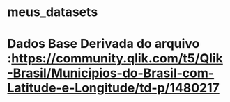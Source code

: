 # meus_datasets

#  Dados Base  Derivada do arquivo :https://community.qlik.com/t5/Qlik-Brasil/Municipios-do-Brasil-com-Latitude-e-Longitude/td-p/1480217

